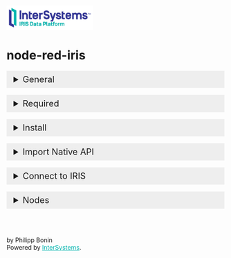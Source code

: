 
<img src="/src/InterSystemsLogo.png" width = "200">
<h1>node-red-iris</h1>
<details>
    <summary>General</summary>
    <p>
       An Interface for Node-Red to <a href = 'https://www.intersystems.com/data-platform/'>InterSystems IRIS Data Platform</a>. 
    </p>
</details>

<style>
    details > summary {
      cursor: pointer;
      font-size:20px;
      background: #eee;
      margin-bottom: 1rem;
      padding: 0.5rem 1rem;
    }
</style>

<details>
    <summary>Required</summary>
    <p>
        <ul>
            <li><a href="https://docs.intersystems.com/irislatest/csp/docbook/DocBook.UI.Page.cls?KEY=PAGE_nodejs_native">Native API</a> installed in Node-Red.</li>
            <li><b>Node.IRISInterface</b> (v 1.0) class installed in IRIS and mapped to Namespace     <b>%ALL</b>.</li>
        </ul>
    </p>
</details>

<details>
    <summary>Install</summary>
    <p>
       Either use the <i>Node-RED Menu - Manage Palette - Install</i>, or run the following command in your Node-RED user directory - typically <code>~/.node-red</code>

```shell
npm i node-red-iris
``` 
    
</p>
</details>

<details>
    <summary>Import Native API</summary>
    <p>
        In <code>.node-red\settings.js</code> add Module in <code>functionGlobalContext</code>!
        
<pre>
functionGlobalContext: {
    iris:require('C:/InterSystems/IRIS/dev/nodejs/intersystems-iris-native')
}
</pre>
</p>
</details>

<details>  
    <summary>Connect to IRIS</summary>
    <p>
        Set connection properties via the node properties. The Node will build a connection when you deploy and will hold that connection up until you redeploy or disconnect manually.
    </p>
        <img src = "/src/NodeProps.png">
</details>

<details>
    <summary>Nodes</summary>
    <p>
        <ul>
            <li><b>IRIS</b>: A Node for executing SQL-Statements in IRIS.</li>
            <li><b>IRIS_CREATE</b>: Creates a class in IRIS.</li>
            <li><b>IRIS_DELETE_CLASS</b>: Deletes a class in IRIS.</li>
            <li><b>IRIS_INSERT</b>: A Node for only SQL-INSERT-Statements. Can also generate the class, if it does not already exists, based on the statement.</li>
            <li><b>IRIS_OO</b>: Can insert a hierarchical JSON-Object.</li>
        </ul>
    </p>
    <img src = "/src/NodesOverview.png">

<p> See Node description for futher informations.</p>
</details>

<br>
<br>
<p >by Philipp Bonin<br>Powered by <a href= "https://www.intersystems.com/" style="color: #00b4ae">InterSystems</a>.</p>
